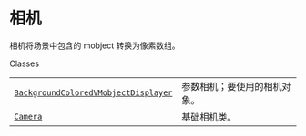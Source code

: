 # 相机

相机将场景中包含的 mobject 转换为像素数组。

Classes

|||
|-|-|
|[`BackgroundColoredVMobjectDisplayer`]()|参数相机；要使用的相机对象。
|[`Camera`]()|基础相机类。
